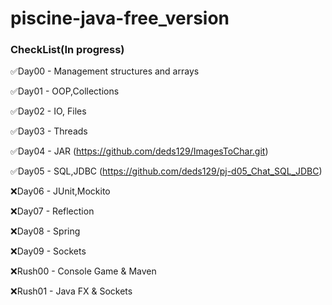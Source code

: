 # piscine-java-free_version
### CheckList(In progress)
✅Day00 - Management structures and arrays

✅Day01 - OOP,Collections

✅Day02 - IO, Files

✅Day03 - Threads

✅Day04 - JAR (https://github.com/deds129/ImagesToChar.git)

✅Day05 - SQL,JDBC (https://github.com/deds129/pj-d05_Chat_SQL_JDBC)

❌Day06 - JUnit,Mockito

❌Day07 - Reflection

❌Day08 - Spring

❌Day09 - Sockets

❌Rush00 - Console Game & Maven

❌Rush01 - Java FX & Sockets

